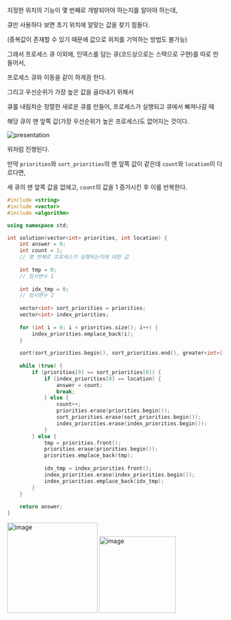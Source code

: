 
지정한 위치의 기능이 몇 번째로 개발되어야 하는지를 알아야 하는데,

큐만 사용하다 보면 초기 위치에 알맞는 값을 찾기 힘들다.

(중복값이 존재할 수 있기 때문에 값으로 위치를 기억하는 방법도 불가능)

그래서 프로세스 큐 이외에, 인덱스를 담는 큐(코드상으로는 스택으로 구현)를 따로 만들어서,

프로세스 큐와 이동을 같이 하게끔 한다.

그리고 우선순위가 가장 높은 값을 골라내기 위해서

큐를 내림차순 정렬한 새로운 큐를 만들어, 프로세스가 실행되고 큐에서 빠져나갈 때

해당 큐의 맨 앞쪽 값(가장 우선순위가 높은 프로세스)도 없어지는 것이다.

![presentation](https://github.com/levocation/Programmers_cpp/assets/42001961/501517ac-6383-4e14-a906-ae4851782aaa)

위처럼 진행된다.

만약 ```priorities```와 ```sort_priorities```의 맨 앞쪽 값이 같은데 ```count```와 ```location```이 다르다면,

세 큐의 맨 앞쪽 값을 없애고, ```count```의 값을 1 증가시킨 후 이를 반복한다.

```cpp
#include <string>
#include <vector>
#include <algorithm>

using namespace std;

int solution(vector<int> priorities, int location) {
    int answer = 0;
    int count = 1;
    // 몇 번째로 프로세스가 실행되는지에 대한 값
    
    int tmp = 0;
    // 임시변수 1
    
    int idx_tmp = 0;
    // 임시변수 2
    
    vector<int> sort_priorities = priorities;
    vector<int> index_priorities;
    
    for (int i = 0; i < priorities.size(); i++) {
        index_priorities.emplace_back(i);
    }
    
    sort(sort_priorities.begin(), sort_priorities.end(), greater<int>());
    
    while (true) {
        if (priorities[0] == sort_priorities[0]) {
            if (index_priorities[0] == location) {
                answer = count;
                break;
            } else {
                count++;
                priorities.erase(priorities.begin());
                sort_priorities.erase(sort_priorities.begin());
                index_priorities.erase(index_priorities.begin());
            }
        } else {
            tmp = priorities.front();
            priorities.erase(priorities.begin());
            priorities.emplace_back(tmp);
            
            idx_tmp = index_priorities.front();
            index_priorities.erase(index_priorities.begin());
            index_priorities.emplace_back(idx_tmp);
        }
    }
    
    return answer;
}
```

<img width="210" alt="image" src="https://github.com/levocation/Algorithm_Slack_Study/assets/42001961/333a7e35-a4a9-4354-88d7-aa9c1015ba63">
<img width="178" alt="image" src="https://github.com/levocation/Algorithm_Slack_Study/assets/42001961/dbe3a351-3474-485a-9a3f-780affe2b466">
